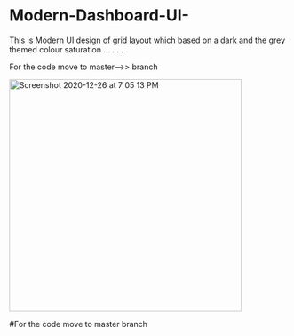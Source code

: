 # Modern-Dashboard-UI-
This is Modern UI design of grid layout which based on a dark and the grey themed colour saturation .
.
.
.
.             


For the code move to master-->> branch

<img width="418" alt="Screenshot 2020-12-26 at 7 05 13 PM" src="https://user-images.githubusercontent.com/62813305/103152835-b23c1e80-47b1-11eb-8ac9-f79880f9e3dc.png">

#For the code move to master branch
